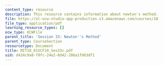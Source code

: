 ```yaml
---
content_type: resource
description: This resource contains information about newton's method.
file: https://ol-ocw-studio-app-production.s3.amazonaws.com/courses/18-01sc-single-variable-calculus-fall-2010/d424c9a8f0fc24e28d42206a1fd63df1_MIT18_01SCF10_Ses33c.pdf
file_type: application/pdf
learning_resource_types: []
ocw_type: OCWFile
parent_title: 'Session 33: Newton''s Method'
parent_type: CourseSection
resourcetype: Document
title: MIT18_01SCF10_Ses33c.pdf
uid: d424c9a8-f0fc-24e2-8d42-206a1fd63df1
---
```

